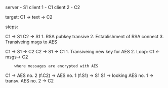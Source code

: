 

server - S1
client 1 - C1
client 2 - C2

target:
C1 -> text -> C2

steps:

C1 -> S1
C2 -> S1
    1. RSA pubkey transive
    2. Establishment of RSA connect
    3. Transiveing msgs to AES

C1 -> S1 -> C2
C2 -> S1 -> C1
    1. Transiveing new key for AES
    2. Loop:
        C1 <-msgs-> C2

        where messages are encrypted with AES

C1 -> AES no. 2 (f.C2) -> AES no. 1 (f.S1) -> S1
S1 -> looking AES no. 1 -> transv. AES no. 2 -> C2